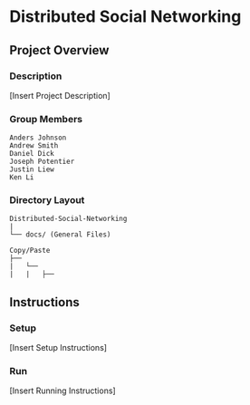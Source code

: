 # Distributed Social Networking

## Project Overview

### Description
\[Insert Project Description\]

### Group Members
```
Anders Johnson
Andrew Smith
Daniel Dick
Joseph Potentier
Justin Liew
Ken Li
```

### Directory Layout
```
Distributed-Social-Networking
|
└── docs/ (General Files)

Copy/Paste
├──
|   └──
|   |   ├── 
```

## Instructions
### Setup
\[Insert Setup Instructions\]
### Run
\[Insert Running Instructions\]
